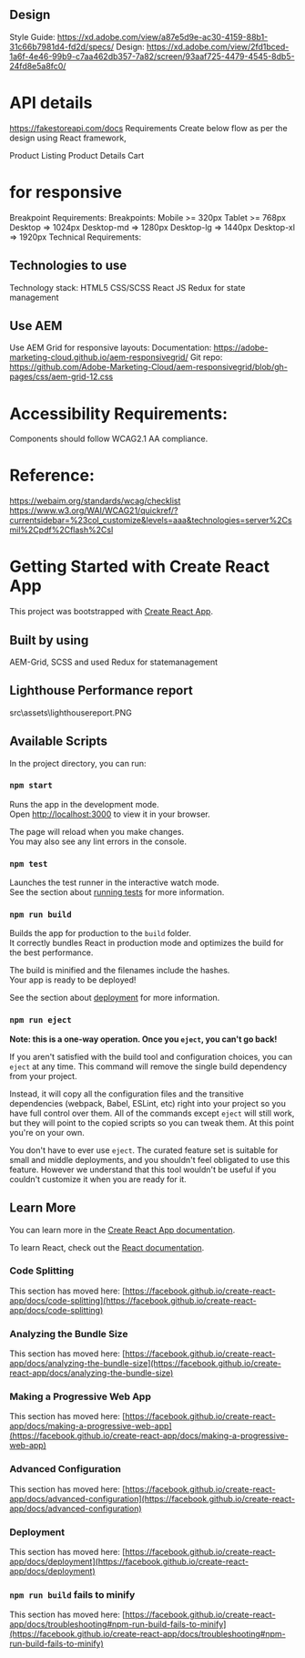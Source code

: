

## Design
Style Guide: https://xd.adobe.com/view/a87e5d9e-ac30-4159-88b1-31c66b7981d4-fd2d/specs/
Design: https://xd.adobe.com/view/2fd1bced-1a6f-4e46-99b9-c7aa462db357-7a82/screen/93aaf725-4479-4545-8db5-24fd8e5a8fc0/
 
# API details
https://fakestoreapi.com/docs
Requirements
Create below flow as per the design using React framework,
 
Product Listing
Product Details
Cart

# for responsive
Breakpoint Requirements:
Breakpoints:
Mobile >= 320px 
Tablet >= 768px
Desktop => 1024px
Desktop-md => 1280px
Desktop-lg => 1440px
Desktop-xl => 1920px
Technical Requirements:
 
## Technologies to use 
Technology stack:
HTML5
CSS/SCSS
React JS
Redux for state management
 
 ## Use AEM
Use AEM Grid for responsive layouts:
Documentation: https://adobe-marketing-cloud.github.io/aem-responsivegrid/
Git repo: https://github.com/Adobe-Marketing-Cloud/aem-responsivegrid/blob/gh-pages/css/aem-grid-12.css
 
# Accessibility Requirements:
 
Components should follow WCAG2.1 AA compliance.
 
# Reference:
https://webaim.org/standards/wcag/checklist
https://www.w3.org/WAI/WCAG21/quickref/?currentsidebar=%23col_customize&levels=aaa&technologies=server%2Csmil%2Cpdf%2Cflash%2Csl
 




# Getting Started with Create React App

This project was bootstrapped with [Create React App](https://github.com/facebook/create-react-app).


## Built by using 
AEM-Grid, SCSS and used Redux for statemanagement

## Lighthouse Performance report

src\assets\lighthousereport.PNG



## Available Scripts

In the project directory, you can run:

### `npm start`

Runs the app in the development mode.\
Open [http://localhost:3000](http://localhost:3000) to view it in your browser.

The page will reload when you make changes.\
You may also see any lint errors in the console.

### `npm test`

Launches the test runner in the interactive watch mode.\
See the section about [running tests](https://facebook.github.io/create-react-app/docs/running-tests) for more information.

### `npm run build`

Builds the app for production to the `build` folder.\
It correctly bundles React in production mode and optimizes the build for the best performance.

The build is minified and the filenames include the hashes.\
Your app is ready to be deployed!

See the section about [deployment](https://facebook.github.io/create-react-app/docs/deployment) for more information.

### `npm run eject`

**Note: this is a one-way operation. Once you `eject`, you can't go back!**

If you aren't satisfied with the build tool and configuration choices, you can `eject` at any time. This command will remove the single build dependency from your project.

Instead, it will copy all the configuration files and the transitive dependencies (webpack, Babel, ESLint, etc) right into your project so you have full control over them. All of the commands except `eject` will still work, but they will point to the copied scripts so you can tweak them. At this point you're on your own.

You don't have to ever use `eject`. The curated feature set is suitable for small and middle deployments, and you shouldn't feel obligated to use this feature. However we understand that this tool wouldn't be useful if you couldn't customize it when you are ready for it.

## Learn More

You can learn more in the [Create React App documentation](https://facebook.github.io/create-react-app/docs/getting-started).

To learn React, check out the [React documentation](https://reactjs.org/).

### Code Splitting

This section has moved here: [https://facebook.github.io/create-react-app/docs/code-splitting](https://facebook.github.io/create-react-app/docs/code-splitting)

### Analyzing the Bundle Size

This section has moved here: [https://facebook.github.io/create-react-app/docs/analyzing-the-bundle-size](https://facebook.github.io/create-react-app/docs/analyzing-the-bundle-size)

### Making a Progressive Web App

This section has moved here: [https://facebook.github.io/create-react-app/docs/making-a-progressive-web-app](https://facebook.github.io/create-react-app/docs/making-a-progressive-web-app)

### Advanced Configuration

This section has moved here: [https://facebook.github.io/create-react-app/docs/advanced-configuration](https://facebook.github.io/create-react-app/docs/advanced-configuration)

### Deployment

This section has moved here: [https://facebook.github.io/create-react-app/docs/deployment](https://facebook.github.io/create-react-app/docs/deployment)

### `npm run build` fails to minify

This section has moved here: [https://facebook.github.io/create-react-app/docs/troubleshooting#npm-run-build-fails-to-minify](https://facebook.github.io/create-react-app/docs/troubleshooting#npm-run-build-fails-to-minify)
